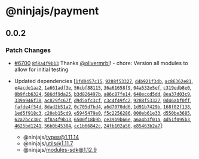 # @ninjajs/payment

## 0.0.2

### Patch Changes

- [#6700](https://github.com/ninjajs/ninja/pull/6700) [`8f8a4f9b13`](https://github.com/ninjajs/ninja/commit/8f8a4f9b1353087d98f6cc75346d43a7f49901a8) Thanks [@olivermrbl](https://github.com/olivermrbl)! - chore: Version all modules to allow for initial testing

- Updated dependencies [[`1fd0457c15`](https://github.com/ninjajs/ninja/commit/1fd0457c153b2ef7657c052878d8e5364e1b324a), [`9288f53327`](https://github.com/ninjajs/ninja/commit/9288f53327b8ce617af92ed8d14d9459cbfeb13c), [`d4b921f3db`](https://github.com/ninjajs/ninja/commit/d4b921f3dbe0a38f1565a8de759996c70798d58e), [`ac86362e81`](https://github.com/ninjajs/ninja/commit/ac86362e81d8523cb8e3dfad026fc94658513018), [`e4acde1aa2`](https://github.com/ninjajs/ninja/commit/e4acde1aa2eb57f07e6692fe8b61f728948b9a96), [`1a661adf3e`](https://github.com/ninjajs/ninja/commit/1a661adf3ef4991aa6e237dd894b6a5c47cd4aca), [`56cbf88115`](https://github.com/ninjajs/ninja/commit/56cbf88115994adea7037c3f2814f0c96af3cfc0), [`36a61658f9`](https://github.com/ninjajs/ninja/commit/36a61658f969a7b19c84a1e621ad1464927cafb1), [`04a532e5ef`](https://github.com/ninjajs/ninja/commit/04a532e5efabbf75b1e4155520b1da175b686ffc), [`c319edb8e0`](https://github.com/ninjajs/ninja/commit/c319edb8e0ecd13d086652147667916e5abab2d8), [`0b9fcb6324`](https://github.com/ninjajs/ninja/commit/0b9fcb6324eee9f2556c7e6317775fae93b12a47), [`586df9da25`](https://github.com/ninjajs/ninja/commit/586df9da250e492442769f5bac2f8b3de1d46f05), [`b3d826497b`](https://github.com/ninjajs/ninja/commit/b3d826497b3dae5e1b26b7924706c24fd5e87ca5), [`a86c87fe14`](https://github.com/ninjajs/ninja/commit/a86c87fe1442afce9285e39255914e01012b4449), [`640eccd5dd`](https://github.com/ninjajs/ninja/commit/640eccd5ddbb163e0f987ce6c772f1129c2e2632), [`8ea37d03c9`](https://github.com/ninjajs/ninja/commit/8ea37d03c914a5004a3e42770668b2d1f7f8f564), [`339a946f38`](https://github.com/ninjajs/ninja/commit/339a946f389033c21e05338f9dbf07d88e140533), [`ac829fc67f`](https://github.com/ninjajs/ninja/commit/ac829fc67f7495b08f28e55923c59f0fd6320311), [`d9d5afc3cf`](https://github.com/ninjajs/ninja/commit/d9d5afc3cfc29221d0e65bff7b78474a8fb8f31f), [`c3c4f49fc2`](https://github.com/ninjajs/ninja/commit/c3c4f49fc2126f950e69e291ca939ca88a15afd3), [`9288f53327`](https://github.com/ninjajs/ninja/commit/9288f53327b8ce617af92ed8d14d9459cbfeb13c), [`0d46abf0ff`](https://github.com/ninjajs/ninja/commit/0d46abf0ffa4c5e03bf7d2a9cdf1db828a76bea8), [`fafde4f54d`](https://github.com/ninjajs/ninja/commit/fafde4f54d3ef75a7d382e6cbf94e38b3deae99b), [`8dad2b51a2`](https://github.com/ninjajs/ninja/commit/8dad2b51a26c4c3c14a6c95f70424c8bef2ad63e), [`0c705d7bd4`](https://github.com/ninjajs/ninja/commit/0c705d7bd41a768c48017ae95b3c8414d96c6acb), [`a6d7070dd6`](https://github.com/ninjajs/ninja/commit/a6d7070dd669c21ea19d70434d42c2f8167dc309), [`1d91b7429b`](https://github.com/ninjajs/ninja/commit/1d91b7429beebd6f09d5027f7f7e1fe74ce3a8ff), [`168f02f138`](https://github.com/ninjajs/ninja/commit/168f02f138ad101e1013f2c8c3f8dc19de12accf), [`1ed5f918c3`](https://github.com/ninjajs/ninja/commit/1ed5f918c31794a70aca4a4e4cd83cf456593baa), [`c20eb15cd9`](https://github.com/ninjajs/ninja/commit/c20eb15cd9b1bd90c8d01f68eca6f0f181cd902d), [`e5945479e0`](https://github.com/ninjajs/ninja/commit/e5945479e091d9560ae3e7240306a31031ef4584), [`f5c2256286`](https://github.com/ninjajs/ninja/commit/f5c22562867f412040f8bc6c55ab5de3a3735e62), [`000eb61e33`](https://github.com/ninjajs/ninja/commit/000eb61e33e0302db95ee6ad1656ea9b430ed471), [`d550be3685`](https://github.com/ninjajs/ninja/commit/d550be3685423218d47a20c57a5e06758f4a961a), [`62a7bcc30c`](https://github.com/ninjajs/ninja/commit/62a7bcc30cbc7b234b2b51d7858439951a84edeb), [`8f8a4f9b13`](https://github.com/ninjajs/ninja/commit/8f8a4f9b1353087d98f6cc75346d43a7f49901a8), [`6500f18b9b`](https://github.com/ninjajs/ninja/commit/6500f18b9b80c5c9c473489e7e740d55dca74303), [`ce39b9b66e`](https://github.com/ninjajs/ninja/commit/ce39b9b66e8c277ec0691ea6d0a950003be09cc1), [`a6a4b3f01a`](https://github.com/ninjajs/ninja/commit/a6a4b3f01a6d2bd97b1580c59134279a1b033a5d), [`4d51f095b3`](https://github.com/ninjajs/ninja/commit/4d51f095b3f98f468cefb760512563f7b77bb9cf), [`4625bd1241`](https://github.com/ninjajs/ninja/commit/4625bd12416275b09c22cde4a09cb0f68df5d7c1), [`56b0b45304`](https://github.com/ninjajs/ninja/commit/56b0b4530401a6ec5aa155874d371e45bb388fe2), [`cc1b66842c`](https://github.com/ninjajs/ninja/commit/cc1b66842cbb37c6eab84e2d8b74844c214f38d7), [`24fb102a56`](https://github.com/ninjajs/ninja/commit/24fb102a564b1253d1f8b039bb1e435cc5312fbb), [`e85463b2a7`](https://github.com/ninjajs/ninja/commit/e85463b2a717751de2e21c39a4c745449b31affe)]:
  - @ninjajs/types@1.11.14
  - @ninjajs/utils@1.11.7
  - @ninjajs/modules-sdk@1.12.9
